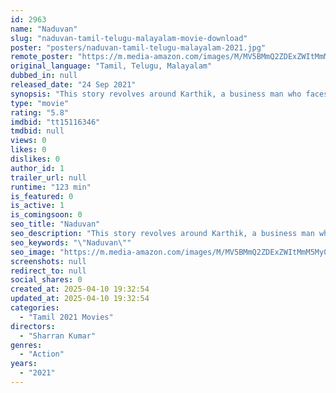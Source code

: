 ```yaml
---
id: 2963
name: "Naduvan"
slug: "naduvan-tamil-telugu-malayalam-movie-download"
poster: "posters/naduvan-tamil-telugu-malayalam-2021.jpg"
remote_poster: "https://m.media-amazon.com/images/M/MV5BMmQ2ZDExZWItMmM5My00OGJmLTk1ZjMtZDhiNTRjNGRlMzJiXkEyXkFqcGc@._V1_SX300.jpg"
original_language: "Tamil, Telugu, Malayalam"
dubbed_in: null
released_date: "24 Sep 2021"
synopsis: "This story revolves around Karthik, a business man who faces betrayal in love."
type: "movie"
rating: "5.8"
imdbid: "tt15116346"
tmdbid: null
views: 0
likes: 0
dislikes: 0
author_id: 1
trailer_url: null
runtime: "123 min"
is_featured: 0
is_active: 1
is_comingsoon: 0
seo_title: "Naduvan"
seo_description: "This story revolves around Karthik, a business man who faces betrayal in love."
seo_keywords: "\"Naduvan\""
seo_image: "https://m.media-amazon.com/images/M/MV5BMmQ2ZDExZWItMmM5My00OGJmLTk1ZjMtZDhiNTRjNGRlMzJiXkEyXkFqcGc@._V1_SX300.jpg"
screenshots: null
redirect_to: null
social_shares: 0
created_at: 2025-04-10 19:32:54
updated_at: 2025-04-10 19:32:54
categories:
  - "Tamil 2021 Movies"
directors:
  - "Sharran Kumar"
genres:
  - "Action"
years:
  - "2021"
---
```

